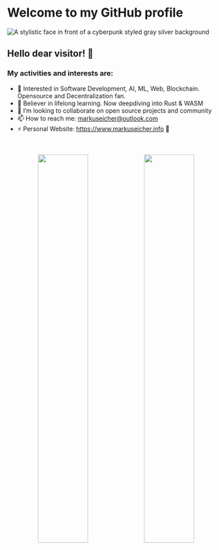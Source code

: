 # Welcome to my GitHub profile
![A stylistic face in front of a cyberpunk styled gray silver background](https://github.com/user-attachments/assets/3c2b6887-3ff5-4405-8b8d-1c4d8d42d41d)
## Hello dear visitor! 👋





### My activities and interests are:


- 🔭 Interested in Software Development, AI, ML, Web, Blockchain. Opensource and Decentralization fan. 
- 🌱 Believer in lifelong learning. Now deepdiving into Rust & WASM
- 👯 I’m looking to collaborate on open source projects and community
- 📫 How to reach me: markuseicher@outlook.com
- ⚡ Personal Website: https://www.markuseicher.info 👋

</br>

<p align="center">
    <img width="48%" src="https://github-readme-stats.vercel.app/api?username=markuseicher&show_icons=true&count_private=true&theme=merko" />
    <img width="48%" src="https://github-readme-streak-stats.herokuapp.com/?user=markuseicher&theme=merko" />
</p>

